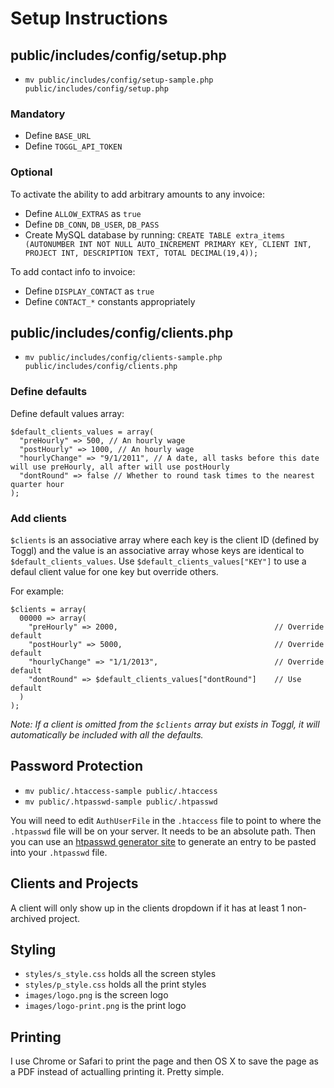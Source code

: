 # Setup Instructions

## public/includes/config/setup.php

- `mv public/includes/config/setup-sample.php public/includes/config/setup.php`

### Mandatory

- Define `BASE_URL`
- Define `TOGGL_API_TOKEN`

### Optional

To activate the ability to add arbitrary amounts to any invoice:

- Define `ALLOW_EXTRAS` as `true`
- Define `DB_CONN`, `DB_USER`, `DB_PASS`
- Create MySQL database by running:
`CREATE TABLE extra_items (AUTONUMBER INT NOT NULL AUTO_INCREMENT PRIMARY KEY, CLIENT INT, PROJECT INT, DESCRIPTION TEXT, TOTAL DECIMAL(19,4));`

To add contact info to invoice:

- Define `DISPLAY_CONTACT` as `true`
- Define `CONTACT_*` constants appropriately


## public/includes/config/clients.php

- `mv public/includes/config/clients-sample.php public/includes/config/clients.php`

### Define defaults

Define default values array:

```
$default_clients_values = array(
  "preHourly" => 500, // An hourly wage
  "postHourly" => 1000, // An hourly wage
  "hourlyChange" => "9/1/2011", // A date, all tasks before this date will use preHourly, all after will use postHourly
  "dontRound" => false // Whether to round task times to the nearest quarter hour
);
```

### Add clients

`$clients` is an associative array where each key is the client ID (defined by Toggl) and the value is an associative array whose keys are identical to `$default_clients_values`. Use `$default_clients_values["KEY"]` to use a defaul client value for one key but override others.

For example:

```
$clients = array(
  00000 => array(
    "preHourly" => 2000,                                   // Override default
    "postHourly" => 5000,                                  // Override default
    "hourlyChange" => "1/1/2013",                          // Override default
    "dontRound" => $default_clients_values["dontRound"]    // Use default
  )
);
```

*Note: If a client is omitted from the `$clients` array but exists in Toggl, it will automatically be included with all the defaults.*

## Password Protection

- `mv public/.htaccess-sample public/.htaccess`
- `mv public/.htpasswd-sample public/.htpasswd`

You will need to edit `AuthUserFile` in the `.htaccess` file to point to where the `.htpasswd` file will be on your server. It needs to be an absolute path. Then you can use an [htpasswd generator site](http://www.htaccesstools.com/htpasswd-generator/) to generate an entry to be pasted into your `.htpasswd` file.

## Clients and Projects

A client will only show up in the clients dropdown if it has at least 1 non-archived project.

## Styling

- `styles/s_style.css` holds all the screen styles
- `styles/p_style.css` holds all the print styles
- `images/logo.png` is the screen logo
- `images/logo-print.png` is the print logo


## Printing

I use Chrome or Safari to print the page and then OS X to save the page as a PDF instead of actualling printing it. Pretty simple.